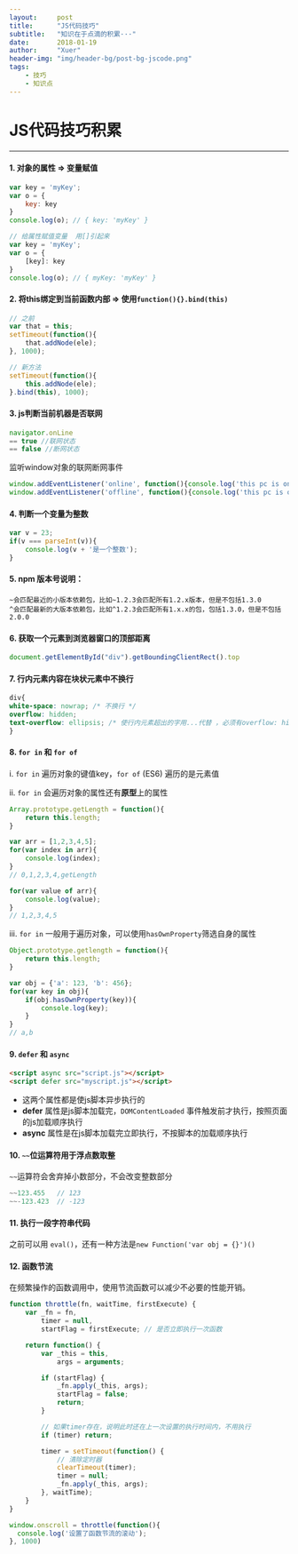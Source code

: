 ```yaml
---
layout:     post
title:      "JS代码技巧"
subtitle:   "知识在于点滴的积累···"
date:       2018-01-19
author:     "Xuer"
header-img: "img/header-bg/post-bg-jscode.png"
tags:
    - 技巧
    - 知识点
---
```


# JS代码技巧积累

---

#### 1. 对象的属性 => 变量赋值

```javascript
var key = 'myKey';
var o = {
	key: key
}
console.log(o); // { key: 'myKey' }

// 给属性赋值变量  用[]引起来
var key = 'myKey';
var o = {
	[key]: key
}
console.log(o); // { myKey: 'myKey' }
```

#### 2. 将this绑定到当前函数内部 => 使用`function(){}.bind(this)`

```javascript
// 之前
var that = this;
setTimeout(function(){
	that.addNode(ele);    
}, 1000);

// 新方法
setTimeout(function(){
	this.addNode(ele);    
}.bind(this), 1000);
```
 		
#### 3. js判断当前机器是否联网
    
```javascript
navigator.onLine
== true //联网状态
== false //断网状态
```
监听window对象的联网断网事件

```javascript
window.addEventListener('online', function(){console.log('this pc is online')});
window.addEventListener('offline', function(){console.log('this pc is offline')});
```
    
#### 4. 判断一个变量为整数

```javascript
var v = 23;
if(v === parseInt(v)){
    console.log(v + '是一个整数');
}
```
    
#### 5. npm 版本号说明：

```
~会匹配最近的小版本依赖包，比如~1.2.3会匹配所有1.2.x版本，但是不包括1.3.0
^会匹配最新的大版本依赖包，比如^1.2.3会匹配所有1.x.x的包，包括1.3.0，但是不包括2.0.0
```
    
#### 6. 获取一个元素到浏览器窗口的顶部距离

```javascript
document.getElementById("div").getBoundingClientRect().top
```
    
#### 7. 行内元素内容在块状元素中不换行

```css
div{
white-space: nowrap; /* 不换行 */
overflow: hidden;
text-overflow: ellipsis; /* 使行内元素超出的字用...代替 ，必须有overflow: hidden */
}
```
    
#### 8. `for in` 和 `for of`

i. `for in` 遍历对象的键值key，`for of` (ES6) 遍历的是元素值

ii. `for in` 会遍历对象的属性还有**原型**上的属性

```javascript
Array.prototype.getLength = function(){
    return this.length;
}

var arr = [1,2,3,4,5];
for(var index in arr){
    console.log(index);
}
// 0,1,2,3,4,getLength

for(var value of arr){
    console.log(value);
}
// 1,2,3,4,5
```
iii. `for in` 一般用于遍历对象，可以使用`hasOwnProperty`筛选自身的属性 

```javascript
Object.prototype.getlength = function(){
    return this.length;
}

var obj = {'a': 123, 'b': 456};
for(var key in obj){
    if(obj.hasOwnProperty(key)){
        console.log(key);
    }
}
// a,b
```

#### 9. `defer` 和 `async`

```html
<script async src="script.js"></script>
<script defer src="myscript.js"></script>
```

* 这两个属性都是使js脚本异步执行的
* **defer** 属性是js脚本加载完，`DOMContentLoaded` 事件触发前才执行，按照页面的js加载顺序执行
* **async** 属性是在js脚本加载完立即执行，不按脚本的加载顺序执行

#### 10. `~~`位运算符用于浮点数取整

`~~`运算符会舍弃掉小数部分，不会改变整数部分

```js
~~123.455   // 123
~~-123.423  // -123
```

#### 11. 执行一段字符串代码

之前可以用 `eval()`，还有一种方法是`new Function('var obj = {}')()`

#### 12. 函数节流

在频繁操作的函数调用中，使用节流函数可以减少不必要的性能开销。

```js
function throttle(fn, waitTime, firstExecute) {
    var _fn = fn,
        timer = null,
        startFlag = firstExecute; // 是否立即执行一次函数

    return function() {
        var _this = this,
            args = arguments;

        if (startFlag) {
            _fn.apply(_this, args);
            startFlag = false;
            return;
        }

        // 如果timer存在，说明此时还在上一次设置的执行时间内，不用执行
        if (timer) return;

        timer = setTimeout(function() {
            // 清除定时器
            clearTimeout(timer);
            timer = null;
            _fn.apply(_this, args);
        }, waitTime);
    }
}

window.onscroll = throttle(function(){
  console.log('设置了函数节流的滚动');
}, 1000)
```

